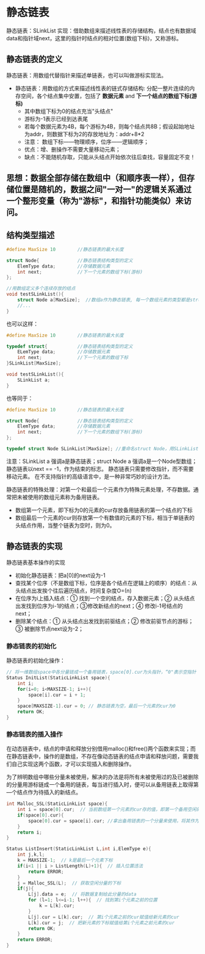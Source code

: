 # 静态链表
静态链表：SLinkList
实现：借助数组来描述线性表的存储结构，结点也有数据域data和指针域next，这里的指针时结点的相对位置(数组下标)，又称游标。

## 静态链表的定义
静态链表：用数组代替指针来描述单链表，也可以叫做游标实现法。

- 静态链表：用数组的方式来描述线性表的链式存储结构: 分配一整片连续的内存空间，各个结点集中安置，包括了 **数据元素** and **下一个结点的数组下标(游标)**
    - 其中数组下标为0的结点充当"头结点"
    - 游标为-1表示已经到达表尾
    - 若每个数据元素为4B，每个游标为4B，则每个结点共8B；假设起始地址为addr，则数据下标为2的存放地址为：addr+8*2
    - 注意： 数组下标——物理顺序，位序——逻辑顺序；
    - 优点：增、删操作不需要大量移动元素；
    - 缺点：不能随机存取，只能从头结点开始依次往后查找，容量固定不变！

## 思想：数据全部存储在数组中（和顺序表一样），但存储位置是随机的，数据之间"一对一"的逻辑关系通过一个整形变量（称为"游标"，和指针功能类似）来访问。

## 结构类型描述
```cpp
#define MaxSize 10        //静态链表的最大长度

struct Node{              //静态链表结构类型的定义
    ElemType data;        //存储数据元素
    int next;             //下一个元素的数组下标(游标)
};

//用数组定义多个连续存放的结点
void testSLinkList(){
    struct Node a[MaxSize];  //数组a作为静态链表, 每一个数组元素的类型都是struct Node
    //...
}
```

也可以这样：
```cpp
#define MaxSize 10        //静态链表的最大长度

typedef struct{           //静态链表结构类型的定义
    ELemType data;        //存储数据元素
    int next;             //下一个元素的数组下标
}SLinkList[MaxSize];

void testSLinkList(){
    SLinkList a;
}
```

也等同于：
```cpp
#define MaxSize 10        //静态链表的最大长度

struct Node{              //静态链表结构类型的定义
    ElemType data;        //存储数据元素
    int next;             //下一个元素的数组下标(游标)
};

typedef struct Node SLinkList[MaxSize]; //重命名struct Node，用SLinkList定义“一个长度为MaxSize的Node型数组;
```

注意：SLinkList a 强调a是静态链表；struct Node a 强调a是一个Node型数组；
静态链表以next == -1，作为结束的标志。
静态链表只需要修改指针，而不需要移动元素。
在不支持指针的高级语言中，是一种非常巧妙的设计方法。

静态链表的特殊处理：对第一个和最后一个元素作为特殊元素处理，不存数据。通常把未被使用的数组元素称为备用链表。
- 数组第一个元素，即下标为0的元素的cur存放备用链表的第一个结点的下标
- 数组最后一个元素的cur则存放第一个有数值的元素的下标，相当于单链表的头结点作用，当整个链表为空时，则为0。

## 静态链表的实现
静态链表基本操作的实现
- 初始化静态链表：把a[0]的next设为-1
- 查找某个位序（不是数组下标，位序是各个结点在逻辑上的顺序）的结点：从头结点出发挨个往后遍历结点，时间复杂度O=(n)
- 在位序为i上插入结点：① 找到一个空的结点，存入数据元素；② 从头结点出发找到位序为i-1的结点；③修改新结点的next；④ 修改i-1号结点的next；
- 删除某个结点：① 从头结点出发找到前驱结点；② 修改前驱节点的游标；③ 被删除节点next设为-2；

### 静态链表的初始化
静态链表的初始化操作：
```cpp
// 将一维数组space中各分量链成一个备用链表，space[0].cur为头指针，“0"表示空指针
Status InitList(StaticLinkList space){
    int i;
    for(i=0; i<MAXSIZE-1; i++){
        space[i].cur = i + 1;
    }
    space[MAXSIZE-1].cur = 0; // 静态链表为空，最后一个元素的cur为0
    return OK;
}
```

### 静态链表的插入操作
在动态链表中，结点的申请和释放分别借用malloc()和free()两个函数来实现；而在静态链表中，操作的是数组，不存在像动态链表的结点申请和释放问题，需要我们自己实现这两个函数，才可以实现插入和删除操作。

为了辨明数组中哪些分量未被使用，解决的办法是将所有未被使用过的及已被删除的分量用游标链成一个备用的链表，每当进行插入时，便可以从备用链表上取得第—个结点作为待插入的新结点。
```cpp
int Malloc_SSL(StaticLinkList space){
    int i = space[0].cur;  // 当前数组第一个元素的cur存的值，即第一个备用空闲的下标
    if(space[0].cur){ 
        space[0].cur = space[i].cur; //拿出备用链表的一个分量来使用，将其作为下个分量
    }
    return i;
}
```

```cpp
Status ListInsert(StaticLinkList L,int i,ElemType e){
    int j,k,l;
    k = MAXSIZE-1;  // k是最后一个元素下标
    if(i<1 || i > ListLength(L)+1){  // 插入位置违法 
        return ERROR;
    }
    j = Malloc_SSL(L);  // 获取空闲分量的下标
    if(j){
        L[j].data = e;  // 将数据复制给此分量的data
        for (l=1; l<=i-1; l++){  // 找到第i个元素之前的位置
            k = L[k].cur;
        }
        L[j].cur = L[k].cur;  // 第i个元素之前的cur赋值给新元素的cur
        L[k].cur = j;  // 把新元素的下标赋值给第i个元素之前元素的cur
        return OK;
    }
    return ERROR;
}
```